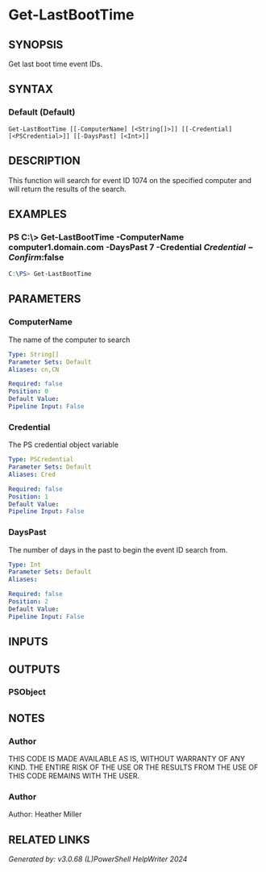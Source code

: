 ﻿# Get-LastBootTime

## SYNOPSIS
Get last boot time event IDs.

## SYNTAX

### Default (Default)
```
Get-LastBootTime [[-ComputerName] [<String[]>]] [[-Credential] [<PSCredential>]] [[-DaysPast] [<Int>]]
```

## DESCRIPTION
This function will search for event ID 1074 on the specified computer and will return the results of the search.

## EXAMPLES

### PS C:\\\> Get-LastBootTime -ComputerName computer1.domain.com -DaysPast 7 -Credential $Credential -Confirm:$false

```powershell
C:\PS> Get-LastBootTime
```

## PARAMETERS

### ComputerName
The name of the computer to search

```yaml
Type: String[]
Parameter Sets: Default
Aliases: cn,CN

Required: false
Position: 0
Default Value: 
Pipeline Input: False
```

### Credential
The PS credential object variable

```yaml
Type: PSCredential
Parameter Sets: Default
Aliases: Cred

Required: false
Position: 1
Default Value: 
Pipeline Input: False
```

### DaysPast
The number of days in the past to begin the event ID search from.

```yaml
Type: Int
Parameter Sets: Default
Aliases: 

Required: false
Position: 2
Default Value: 
Pipeline Input: False
```

## INPUTS

## OUTPUTS

### PSObject


## NOTES

### Author
THIS CODE IS MADE AVAILABLE AS IS, WITHOUT WARRANTY OF ANY KIND.
					THE ENTIRE RISK OF THE USE OR THE RESULTS FROM THE USE OF THIS CODE REMAINS WITH THE USER.

### Author
Author: Heather Miller

## RELATED LINKS


*Generated by: v3.0.68 (L)PowerShell HelpWriter 2024*
